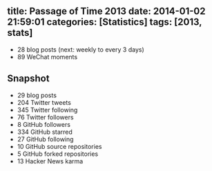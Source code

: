 title: Passage of Time 2013
date: 2014-01-02 21:59:01
categories: [Statistics]
tags: [2013, stats]
---

- 28 blog posts (next: weekly to every 3 days)
- 89 WeChat moments


Snapshot
--------

- 29 blog posts
- 204 Twitter tweets
- 345 Twitter following
- 76 Twitter followers
- 8 GitHub followers
- 334 GitHub starred
- 27 GitHub following
- 10 GitHub source repositories
- 5 GitHub forked repositories
- 13 Hacker News karma
